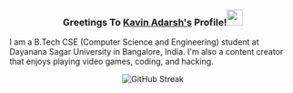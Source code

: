 <h3 align="center">Greetings To <a href="">Kavin Adarsh's</a> Profile!<img src="https://media.giphy.com/media/hvRJCLFzcasrR4ia7z/giphy.gif" width="28"></h3>


I am a B.Tech CSE (Computer Science and Engineering) student at Dayanana Sagar University in Bangalore, India. I'm also a content creator that enjoys playing video games, coding, and hacking.

<p align="center" dir="auto"><img alt="GitHub Streak" data-canonical-src="https://github-readme-streak-stats.herokuapp.com?user=Kavin-Adarsh&amp;theme=dark&amp;hide_border=true&amp;date_format=j%20M%5B%20Y%5D&amp;fire=B32020&amp;dates=787878&amp;sideLabels=3DA64A&amp;currStreakLabel=4BCC5B&amp;background=181929&amp;ring=D99841" style="max-width: 100%;"></a></p>
